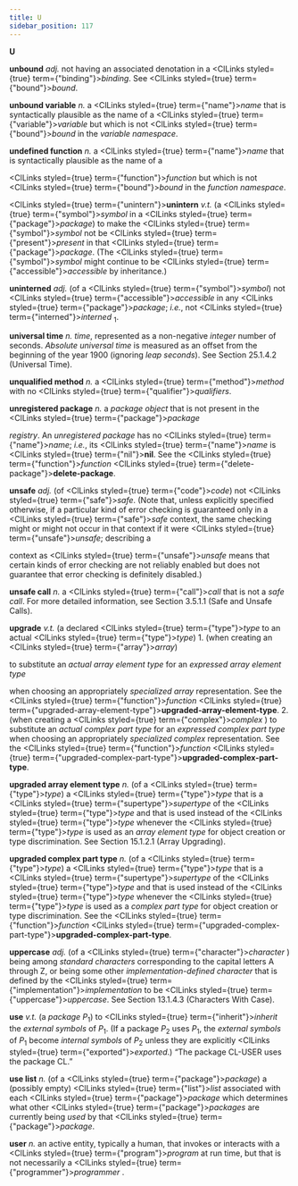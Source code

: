 ```yaml
---
title: U
sidebar_position: 117
---
```


**U** 



**unbound** *adj.* not having an associated denotation in a <ClLinks styled={true} term={"binding"}><i>binding</i></ClLinks>. See <ClLinks styled={true} term={"bound"}><i>bound</i></ClLinks>. 







 



 



**unbound variable** *n.* a <ClLinks styled={true} term={"name"}><i>name</i></ClLinks> that is syntactically plausible as the name of a <ClLinks styled={true} term={"variable"}><i>variable</i></ClLinks> but which is not <ClLinks styled={true} term={"bound"}><i>bound</i></ClLinks> in the *variable namespace*. 



**undefined function** *n.* a <ClLinks styled={true} term={"name"}><i>name</i></ClLinks> that is syntactically plausible as the name of a 



<ClLinks styled={true} term={"function"}><i>function</i></ClLinks> but which is not <ClLinks styled={true} term={"bound"}><i>bound</i></ClLinks> in the *function namespace*. 



<ClLinks styled={true} term={"unintern"}><b>unintern</b></ClLinks> *v.t.* (a <ClLinks styled={true} term={"symbol"}><i>symbol</i></ClLinks> in a <ClLinks styled={true} term={"package"}><i>package</i></ClLinks>) to make the <ClLinks styled={true} term={"symbol"}><i>symbol</i></ClLinks> not be <ClLinks styled={true} term={"present"}><i>present</i></ClLinks> in that <ClLinks styled={true} term={"package"}><i>package</i></ClLinks>. (The <ClLinks styled={true} term={"symbol"}><i>symbol</i></ClLinks> might continue to be <ClLinks styled={true} term={"accessible"}><i>accessible</i></ClLinks> by inheritance.) 



**uninterned** *adj.* (of a <ClLinks styled={true} term={"symbol"}><i>symbol</i></ClLinks>) not <ClLinks styled={true} term={"accessible"}><i>accessible</i></ClLinks> in any <ClLinks styled={true} term={"package"}><i>package</i></ClLinks>; *i.e.*, not <ClLinks styled={true} term={"interned"}><i>interned</i></ClLinks> <sub>1</sub>. 



**universal time** *n. time*, represented as a non-negative *integer* number of seconds. *Absolute universal time* is measured as an offset from the beginning of the year 1900 (ignoring *leap seconds*). See Section 25.1.4.2 (Universal Time). 



**unqualified method** *n.* a <ClLinks styled={true} term={"method"}><i>method</i></ClLinks> with no <ClLinks styled={true} term={"qualifier"}><i>qualifiers</i></ClLinks>. 



**unregistered package** *n.* a *package object* that is not present in the <ClLinks styled={true} term={"package"}><i>package</i></ClLinks> 



*registry*. An *unregistered package* has no <ClLinks styled={true} term={"name"}><i>name</i></ClLinks>; *i.e.*, its <ClLinks styled={true} term={"name"}><i>name</i></ClLinks> is <ClLinks styled={true} term={"nil"}><b>nil</b></ClLinks>. See the <ClLinks styled={true} term={"function"}><i>function</i></ClLinks> <ClLinks styled={true} term={"delete-package"}><b>delete-package</b></ClLinks>. 



**unsafe** *adj.* (of <ClLinks styled={true} term={"code"}><i>code</i></ClLinks>) not <ClLinks styled={true} term={"safe"}><i>safe</i></ClLinks>. (Note that, unless explicitly specified otherwise, if a particular kind of error checking is guaranteed only in a <ClLinks styled={true} term={"safe"}><i>safe</i></ClLinks> context, the same checking might or might not occur in that context if it were <ClLinks styled={true} term={"unsafe"}><i>unsafe</i></ClLinks>; describing a 



context as <ClLinks styled={true} term={"unsafe"}><i>unsafe</i></ClLinks> means that certain kinds of error checking are not reliably enabled but does not guarantee that error checking is definitely disabled.) 



**unsafe call** *n.* a <ClLinks styled={true} term={"call"}><i>call</i></ClLinks> that is not a *safe call*. For more detailed information, see Section 3.5.1.1 (Safe and Unsafe Calls). 



**upgrade** *v.t.* (a declared <ClLinks styled={true} term={"type"}><i>type</i></ClLinks> to an actual <ClLinks styled={true} term={"type"}><i>type</i></ClLinks>) 1. (when creating an <ClLinks styled={true} term={"array"}><i>array</i></ClLinks>) 



to substitute an *actual array element type* for an *expressed array element type* 



when choosing an appropriately *specialized array* representation. See the <ClLinks styled={true} term={"function"}><i>function</i></ClLinks> <ClLinks styled={true} term={"upgraded-array-element-type"}><b>upgraded-array-element-type</b></ClLinks>. 2. (when creating a <ClLinks styled={true} term={"complex"}><i>complex</i></ClLinks> ) to substitute an *actual complex part type* for an *expressed complex part type* when choosing an appropriately *specialized complex* representation. See the <ClLinks styled={true} term={"function"}><i>function</i></ClLinks> <ClLinks styled={true} term={"upgraded-complex-part-type"}><b>upgraded-complex-part-type</b></ClLinks>. 



**upgraded array element type** *n.* (of a <ClLinks styled={true} term={"type"}><i>type</i></ClLinks>) a <ClLinks styled={true} term={"type"}><i>type</i></ClLinks> that is a <ClLinks styled={true} term={"supertype"}><i>supertype</i></ClLinks> of the <ClLinks styled={true} term={"type"}><i>type</i></ClLinks> and that is used instead of the <ClLinks styled={true} term={"type"}><i>type</i></ClLinks> whenever the <ClLinks styled={true} term={"type"}><i>type</i></ClLinks> is used as an *array element type* for object creation or type discrimination. See Section 15.1.2.1 (Array Upgrading). 



**upgraded complex part type** *n.* (of a <ClLinks styled={true} term={"type"}><i>type</i></ClLinks>) a <ClLinks styled={true} term={"type"}><i>type</i></ClLinks> that is a <ClLinks styled={true} term={"supertype"}><i>supertype</i></ClLinks> of the <ClLinks styled={true} term={"type"}><i>type</i></ClLinks> and that is used instead of the <ClLinks styled={true} term={"type"}><i>type</i></ClLinks> whenever the <ClLinks styled={true} term={"type"}><i>type</i></ClLinks> is used as a *complex part type* for object creation or type discrimination. See the <ClLinks styled={true} term={"function"}><i>function</i></ClLinks> <ClLinks styled={true} term={"upgraded-complex-part-type"}><b>upgraded-complex-part-type</b></ClLinks>. 







 



 



**uppercase** *adj.* (of a <ClLinks styled={true} term={"character"}><i>character</i></ClLinks> ) being among *standard characters* corresponding to the capital letters A through Z, or being some other *implementation-defined character* that is defined by the <ClLinks styled={true} term={"implementation"}><i>implementation</i></ClLinks> to be <ClLinks styled={true} term={"uppercase"}><i>uppercase</i></ClLinks>. See Section 13.1.4.3 (Characters With Case). 



**use** *v.t.* (a *package P*<sub>1</sub>) to <ClLinks styled={true} term={"inherit"}><i>inherit</i></ClLinks> the *external symbols* of *P*<sub>1</sub>. (If a package *P*<sub>2</sub> uses *P*<sub>1</sub>, the *external symbols* of *P*<sub>1</sub> become *internal symbols* of *P*<sub>2</sub> unless they are explicitly <ClLinks styled={true} term={"exported"}><i>exported</i></ClLinks>.) “The package CL-USER uses the package CL.” 



**use list** *n.* (of a <ClLinks styled={true} term={"package"}><i>package</i></ClLinks>) a (possibly empty) <ClLinks styled={true} term={"list"}><i>list</i></ClLinks> associated with each <ClLinks styled={true} term={"package"}><i>package</i></ClLinks> which determines what other <ClLinks styled={true} term={"package"}><i>packages</i></ClLinks> are currently being *used* by that <ClLinks styled={true} term={"package"}><i>package</i></ClLinks>. 



**user** *n.* an active entity, typically a human, that invokes or interacts with a <ClLinks styled={true} term={"program"}><i>program</i></ClLinks> at run time, but that is not necessarily a <ClLinks styled={true} term={"programmer"}><i>programmer</i></ClLinks> . 



